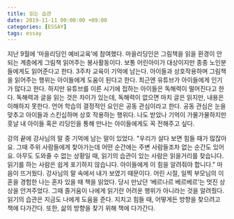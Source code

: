 ```yaml
---
title: 읽는 습관
date: 2019-11-11 00:00:00 +09:00
categories: [ESSAY]
tags: essay
---
```





지난 9월에 ‘마을리딩인 예비교육’에 참여했다. 마을리딩인은 그림책을 읽을 환경이 안 되는 계층에게 그림책 읽어주는 봉사활동이다. 보통 어린아이가 대상이지만 종종 노인분들에게도 읽어준다고 한다. 3주차 교육이 기억에 남는다. 아이들과 상호작용하며 그림책을 읽어주는 행위는 아이들에게 도움이 된다고 한다. 최근엔 유튜브가 아이들에게 인기가 많다고 한다. 하지만 유튜브를 이른 시기에 접하는 아이들은 독해력이 떨어진다고 한다. 독해력과 글을 읽는 것은 차이가 있는데, 독해력이 없으면 마치 글은 읽지만, 내용은 이해하지 못한다.
언어 학습의 결정적인 요인은 공동 관심이라고 한다. 공동 관심은 눈을 맞추고 아이들과 스킨십하며 상호 작용하는 행위다. 나도 받았나 기억이 가물가물하지만 훗날 내 아이들 혹은 리딩인을 통해 만나는 아이들에게도 꼭 전해주고 싶다. 

강의 끝에 강사님의 말 중 기억에 남는 말이 있었다. "우리가 살다 보면 힘들 때가 많잖아요. 그때 주위 사람들에게 찾아가는데 어떤 순간에는 주변 사람들조차 없는 순간도 있어요. 아무도 도와줄 수 없는 상황일 때, 읽기의 습관이 있는 사람은 읽을거리를 찾습니다. 읽기를 하는 사람은 쉽게 포기하지 않습니다. 아이들에게 이 힘을 알려줘야 합니다." 
마음이 뜨거웠다. 강사님의 말 속에서 내가 보였기 때문이다. 어린 시절, 일찍 부모님의 이혼을 경험한 나는 혼자 있을 때 책을 읽었다. 당시 만났던 ‘베르나르 베르베르’는 멋진 상상을 안겨주었다. 그때 즐거움이 나에게 읽기란 어려운 행위가 아니라는 것을 알려줬다. 
읽기의 습관은 지금도 나에게 도움을 준다. 지치고 힘들 때, 어떻게든 방향을 찾으려고 책에 다가간다. 또한, 삶의 방향을 찾기 위해 책에 다가간다. 

